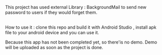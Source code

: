 
This project has used external Library : BackgroundMail to send new password to users if they would forget them.<br /><br />

How to use it : clone this repo and build it with Android Studio , install apk file to your android device and you can use it.

Because this app has not been completed yet, so there'is no demo. Demo will be uploaded as soon as the project is done.
